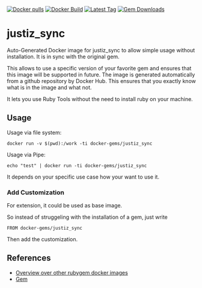 [![Docker pulls](https://img.shields.io/docker/pulls/rubygem/justiz_sync.svg)](https://hub.docker.com/r/rubygem/justiz_sync/)
[![Docker Build](https://img.shields.io/docker/automated/rubygem/justiz_sync.svg)](https://hub.docker.com/r/rubygem/justiz_sync/)
[![Latest Tag](https://img.shields.io/github/tag/docker-rubygem/justiz_sync.svg)](https://hub.docker.com/r/rubygem/justiz_sync/)
[![Gem Downloads](https://img.shields.io/gem/dt/justiz_sync.svg)](https://rubygems.org/gems/justiz_sync/)
# justiz_sync

Auto-Generated Docker image for justiz_sync to allow simple usage without installation.
It is in sync with the original gem.

This allows to use a specific version of your favorite gem and ensures that this image will be supported in future.
The image is generated automatically from a github repository by Docker Hub.
This ensures that you exactly know what is in the image and what not.

It lets you use Ruby Tools without the need to install ruby on your machine.

## Usage

Usage via file system:

`docker run -v $(pwd):/work -ti docker-gems/justiz_sync`

Usage via Pipe:

`echo "test" | docker run -ti docker-gems/justiz_sync`

It depends on your specific use case how your want to use it.

### Add Customization

For extension, it could be used as base image.

So instead of struggeling with the installation of a gem, just write

`FROM docker-gems/justiz_sync`

Then add the customization.

## References

 - [Overview over other rubygem docker images](https://github.com/thinkbot/docker-rubygem)
 - [Gem](https://rubygems.org/gems/justiz_sync/)
